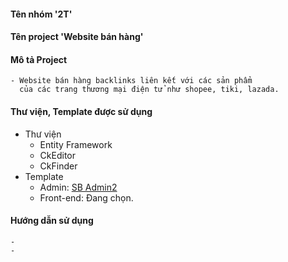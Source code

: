 #### Tên nhóm '2T'
#### Tên project 'Website bán hàng'
#### Mô tả Project
	- Website bán hàng backlinks liên kết với các sản phẩm
	  của các trang thương mại điện tử như shopee, tiki, lazada.
#### Thư viện, Template được sử dụng
- Thư viện
	+ Entity Framework
	+ CkEditor
	+ CkFinder
- Template
	+ Admin: [SB Admin2](https://startbootstrap.com/previews/sb-admin-2)
	+ Front-end: Đang chọn.
#### Hướng dẫn sử dụng
	-	
	-	
